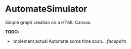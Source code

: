 # AutomateSimulator

Simple graph creation on a HTML Canvas.

**TODO:**
- Implement actual Automate some time soon... *facepalm*
